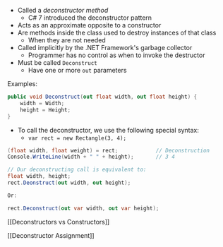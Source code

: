 - Called a *deconstructor method*
	- C# 7 introduced the deconstructor pattern
- Acts as an approximate opposite to a constructor
- Are methods inside the class used to destroy instances of that class
	- When they are not needed
- Called implicitly by the .NET Framework's garbage collector
	- Programmer has no control as when to invoke the destructor
- Must be called `Deconstruct`
	- Have one or more `out` parameters

Examples:
```C#
public void Deconstruct(out float width, out float height) {
	width = Width;
	height = Height;
}
```

- To call the deconstructor, we use the following special syntax:
	- `var rect = new Rectangle(3, 4);`
```C#
(float width, float weight) = rect;            // Deconstruction
Console.WriteLine(width + " " + height);       // 3 4

// Our deconstructing call is equivalent to:
float width, height;
rect.Deonstruct(out width, out height);

Or:

rect.Deconstruct(out var width, out var height);
```

[[Deconstructors vs Constructors]]

[[Deconstructor Assignment]]
